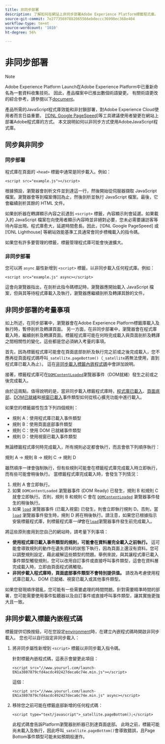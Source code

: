 ```yaml
---
title: 非同步部署
description: 了解如何在網站上非同步部署Adobe Experience Platform標籤程式庫。
source-git-commit: 7e27735697882065566ebdeccc36998ec368e404
workflow-type: tm+mt
source-wordcount: '1010'
ht-degree: 56%

---
```


# 非同步部署

>[!NOTE]
>
>Adobe Experience Platform Launch在Adobe Experience Platform中已重新命名為一套資料收集技術。 因此，產品檔案中已推出數個術語變更。 有關術語更改的綜合參考，請參閱以下[document](../../term-updates.md)。

產品所需的JavaScript程式庫效能和非封鎖部署，對Adobe Experience Cloud使用者而言日益重要。 [[!DNL Google PageSpeed]](https://developers.google.com/speed/pagespeed/insights/)等工具建議使用者變更在網站上部署Adobe程式庫的方式。 本文說明如何以非同步方式使用AdobeJavaScript程式庫。

## 同步與非同步

### 同步部署

程式庫在頁面的 `<head>` 標籤中通常是同步載入。例如：

```markup
<script src="example.js"></script>
```

根據預設，瀏覽器會剖析文件並到達這一行，然後開始從伺服器擷取 JavaScript 檔案。瀏覽器會等到檔案傳回為止，然後剖析並執行 JavaScript 檔案。最後，它會繼續剖析其餘的 HTML 文件。

如果剖析器在轉譯顯示內容之前遇到 `<script>` 標籤，內容顯示則會延遲。如果載入的 JavaScript 檔案在向使用者顯示內容時並非絕對必要，您未必需要讓訪客等待內容出現。程式庫愈大，延遲時間愈長。因此，[!DNL Google PageSpeed] 或 [!DNL Lighthouse] 等網站效能基準工具通常會同步標幟載入的指令碼。

如果您有許多要管理的標籤，標籤管理程式庫可能會快速擴大。

### 非同步部署

您可以將 `async` 屬性新增到 `<script>` 標籤，以非同步載入任何程式庫。例如：

```markup
<script src="example.js" async></script>
```

這會向瀏覽器指出，在剖析此指令碼標記時，瀏覽器應開始載入 JavaScript 檔案，但與其等待程式庫載入及執行，瀏覽器應繼續剖析及轉譯其餘的文件。

## 非同步部署的考量事項

如上所述，在同步部署中，瀏覽器會在Adobe Experience Platform標籤庫載入及執行時，暫停剖析及轉譯頁面。 另一方面，在非同步部署中，瀏覽器會在程式庫載入時，繼續剖析及轉譯頁面。標籤程式庫可能在何時完成載入與頁面剖析及轉譯之間相關性的變化，這些都是您必須納入考量的事項。

首先，因為標籤程式庫可能會在頁面底部剖析及執行完之前或之後完成載入，您不應再從頁面程式碼呼叫`_satellite.pageBottom()`（`_satellite`將無法使用，直到程式庫已載入為止）。 這在[非同步載入標籤內嵌程式碼](#loading-the-tags-embed-code-asynchronously)中會詳加說明。

接著，標籤程式庫可在[`DOMContentLoaded`](https://developer.mozilla.org/zh-TW/docs/Web/Events/DOMContentLoaded)瀏覽器事件（DOM就緒）發生之前或之後完成載入。

由於這兩點，值得說明的是，當非同步載入標籤程式庫時，[程式庫已載入](../../extensions/web/core/overview.md#library-loaded-page-top)、[頁面底部](../../extensions/web/core/overview.md#page-bottom)、[DOM已就緒](../../extensions/web/core/overview.md#page-bottom)和[視窗已載入](../../extensions/web/core/overview.md#window-loaded)事件類型如何從核心擴充功能中進行載入。

如果您的標籤屬性包含下列四個規則：

* 規則 A：使用程式庫已載入事件類型
* 規則 B：使用頁面底部事件類型
* 規則 C：使用 DOM 已就緒事件類型
* 規則 D：使用視窗已載入事件類型

無論標籤程式庫何時完成載入，所有規則必定都會執行，而且會依下列順序執行：

規則 A → 規則 B → 規則 C → 規則 D

雖然順序一律會強制執行，但有些規則可能會在標籤程式庫完成載入時立即執行，而有些可能會稍後執行。 當標籤程式庫完成載入時，會發生下列情況：

1. 規則 A 會立即執行。
1. 如果 `DOMContentLoaded` 瀏覽器事件 (DOM Ready) 已發生，規則 B 和規則 C 就會立即執行。否則，規則 B 和規則 C 會在 [`DOMContentLoaded`](https://developer.mozilla.org/en-US/docs/Web/Events/DOMContentLoaded) 瀏覽器事件發生的稍後執行。
1. 如果 [`load`](https://developer.mozilla.org/zh-TW/docs/Web/Events/load) 瀏覽器事件 (已載入視窗) 已發生，則會立即執行規則 D。否則，當 [`load`](https://developer.mozilla.org/en-US/docs/Web/Events/load) 瀏覽器事件發生時，規則 D 將在稍後執行。請注意，如果您已根據指示安裝標籤程式庫，則標籤程式庫&#x200B;*一律*&#x200B;會在[`load`](https://developer.mozilla.org/en-US/docs/Web/Events/load)瀏覽器事件發生前完成載入。

將這些原則套用到您自己的網站時，請考量下列事項：

* **使用程式庫已載入事件類型的規則，可能會在資料層完全載入之前執行。**  這可能會導致規則的動作在遺失資料的狀態下執行，因為頁面上還沒有資料。您可以調整規則設定，藉此緩解這些類型的問題。舉例來說，與其讓程式庫已載入事件類型觸發規則，您可以改用自訂事件或直接呼叫事件類型，這會在資料層完成載入時，立即由頁面程式碼觸發。
* **非同步載入程式庫時，頁面底部事件類型不會特別提供值。**  請改為考慮使用程式庫已載入、DOM 已就緒、視窗已載入或其他事件類型。

如果您發現順序錯亂，您可能有一些需要處理的時間問題。針對需要精準時間的部署，您可能需要使用事件監聽器以及自訂事件或直接呼叫事件類型，讓其實施更強大且一致。

## 非同步載入標籤內嵌程式碼

標籤提供切換按鈕，可在您設定[environment](../publishing/environments.md)時，在建立內嵌程式碼時開啟非同步載入。 您也可以自行設定非同步載入：

1. 將非同步屬性新增到 `<script>` 標籤以非同步載入指令碼。

   針對標籤內嵌程式碼，這表示會變更此項目：

   ```markup
   <script src="//www.yoururl.com/launch-EN1a3807879cfd4acdc492427deca6c74e.min.js"></script>
   ```

   這個：

   ```markup
   <script src="//www.yoururl.com/launch-EN1a3807879cfd4acdc492427deca6c74e.min.js" async></script>
   ```

1. 移除您之前可能在標籤底部新增的任何程式碼：

   ```markup
   <script type="text/javascript">_satellite.pageBottom();</script>
   ```

   此程式碼會告訴Platform瀏覽器剖析器已到達頁面底部。 此時之前，標籤可能尚未載入及執行，因此呼叫`_satellite.pageBottom()`會導致錯誤，且Page Bottom事件類型可能未如預期般運作。
